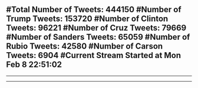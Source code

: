 #Total Number of Tweets: 444150 
#Number of Trump Tweets: 153720
#Number of Clinton Tweets: 96221
#Number of Cruz Tweets: 79669
#Number of Sanders Tweets: 65059
#Number of Rubio Tweets: 42580
#Number of Carson Tweets: 6904
#Current Stream Started at Mon Feb  8 22:51:02
---
---
---
